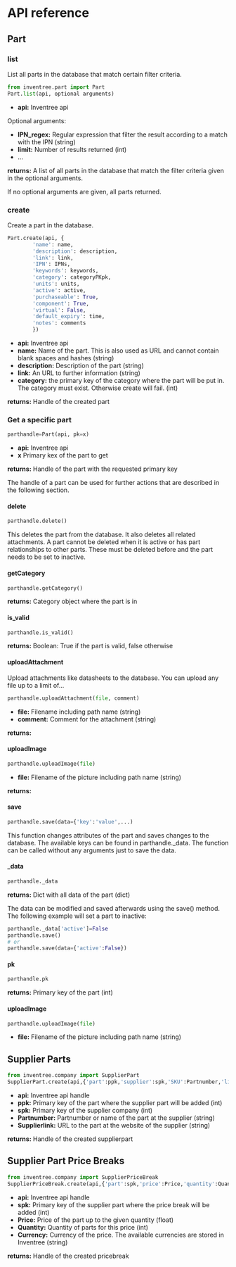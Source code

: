 # API reference

## Part

### list

List all parts in the database that match certain filter criteria. 
```python
from inventree.part import Part
Part.list(api, optional arguments)
```
- **api:** Inventree api

Optional arguments:
 
- **IPN_regex:** Regular expression that filter the result according to a match with the IPN (string)
- **limit:** Number of results returned (int)
- ...

**returns:** A list of all parts in the database that match the filter criteria given in the optional arguments.

If no optional arguments are given, all parts returned. 

### create

Create a part in the database.
```python
Part.create(api, {
        'name': name,
        'description': description,
        'link': link,
        'IPN': IPNs,
        'keywords': keywords,
        'category': categoryPKpk,
        'units': units,
        'active': active,
        'purchaseable': True,
        'component': True,
        'virtual': False,
        'default_expiry': time,
        'notes': comments
        })
```
- **api:** Inventree api
- **name:** Name of the part. This is also used as URL and cannot contain blank spaces and hashes (string)  
- **description:** Description of the part (string)  
- **link:** An URL to further information (string)  
- **category:** the primary key of the category where the part will be put in. The category must exist. Otherwise create will fail. (int)  

**returns:** Handle of the created part

### Get a specific part

```python
parthandle=Part(api, pk=x)
```  

- **api:** Inventree api
- **x** Primary kex of the part to get

**returns:** Handle of the part with the requested primary key


The handle of a part can be used for further actions that are described in the following section. 

#### delete
```python
parthandle.delete()
```  

This deletes the part from the database. It also deletes all related attachments. A part cannot 
be deleted when it is active or has part relationships to other parts. These must be deleted before
and the part needs to be set to inactive. 

#### getCategory
```python
parthandle.getCategory()
```  

**returns:** Category object where the part is in

#### is_valid
```python
parthandle.is_valid()
```  
**returns:** Boolean: True if the part is valid, false otherwise 

#### uploadAttachment
Upload attachments like datasheets to the database. You can upload any file up to a limit of...
```python
parthandle.uploadAttachment(file, comment)
```  
- **file:** Filename including path name (string)
- **comment:** Comment for the attachment (string)

**returns:**

#### uploadImage

```python
parthandle.uploadImage(file)
```
- **file:** Filename of the picture including path name (string)

**returns:**

#### save
```python
parthandle.save(data={'key':'value',...)
```

This function changes attributes of the part and saves changes to the database. The available keys can be found in parthandle._data. 
The function can be called without any arguments just to save the data. 

#### _data

```python
parthandle._data
```
**returns:** Dict with all data of the part (dict)

The data can be modified and saved afterwards using the save() method. The following example
will set a part to inactive: 

```python
parthandle._data['active']=False
parthandle.save()
# or
parthandle.save(data={'active':False})
```

#### pk

```python
parthandle.pk
```
**returns:** Primary key of the part (int)

#### uploadImage

```python
parthandle.uploadImage(file)
```
- **file:** Filename of the picture including path name (string)


## Supplier Parts
```python
from inventree.company import SupplierPart
SupplierPart.create(api,{'part':ppk,'supplier':spk,'SKU':Partnumber,'link':Supplierlink})
```
- **api:** Inventree api handle
- **ppk:** Primary key of the part where the supplier part will be added (int)
- **spk:** Primary key of the supplier company (int)
- **Partnumber:** Partnumber or name of the part at the supplier (string)
- **Supplierlink:** URL to the part at the website of the supplier (string)
  
**returns:** Handle of the created supplierpart

## Supplier Part Price Breaks
```python
from inventree.company import SupplierPriceBreak
SupplierPriceBreak.create(api,{'part':spk,'price':Price,'quantity':Quantity, 'price_currency':Currency})
```
- **api:** Inventree api handle
- **spk:** Primary key of the supplier part where the price break will be added (int)
- **Price:** Price of the part up to the given quantity (float) 
- **Quantity:** Quantity of parts for this price (int)
- **Currency:** Currency of the price. The available currencies are stored in Inventree (string)
  
**returns:** Handle of the created pricebreak

